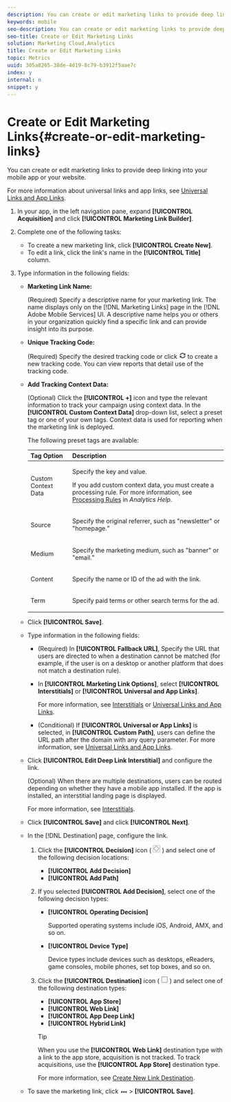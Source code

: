 ```yaml
---
description: You can create or edit marketing links to provide deep linking into your mobile app or your website.
keywords: mobile
seo-description: You can create or edit marketing links to provide deep linking into your mobile app or your website.
seo-title: Create or Edit Marketing Links
solution: Marketing Cloud,Analytics
title: Create or Edit Marketing Links
topic: Metrics
uuid: 305a8265-38de-4d19-8c79-b3912f5aae7c
index: y
internal: n
snippet: y
---
```


# Create or Edit Marketing Links{#create-or-edit-marketing-links}

You can create or edit marketing links to provide deep linking into your mobile app or your website.

For more information about universal links and app links, see [Universal Links and App Links](../../../c-manage-app-settings/c-mob-confg-app/c-universal-app-links.md#concept_95121E3CF0904C2CA9606EC67C9EAA81). 

1. In your app, in the left navigation pane, expand **[!UICONTROL Acquisition]** and click **[!UICONTROL Marketing Link Builder]**.
1. Complete one of the following tasks:

    * To create a new marketing link, click **[!UICONTROL Create New]**. 
    * To edit a link, click the link's name in the **[!UICONTROL Title]** column.

1. Type information in the following fields:

    * **Marketing Link Name:**

      (Required) Specify a descriptive name for your marketing link. The name displays only on the [!DNL Marketing Links] page in the [!DNL Adobe Mobile Services] UI. A descriptive name helps you or others in your organization quickly find a specific link and can provide insight into its purpose. 

    * **Unique Tracking Code:**

      (Required) Specify the desired tracking code or click ![](assets/icon_generate.png) to create a new tracking code. You can view reports that detail use of the tracking code. 
    
    * **Add Tracking Context Data:**

      (Optional) Click the **[!UICONTROL +]** icon and type the relevant information to track your campaign using context data. In the **[!UICONTROL Custom Context Data]** drop-down list, select a preset tag or one of your own tags. Context data is used for reporting when the marketing link is deployed.

      The following preset tags are available:

      <table id="table_CFCEED0575D94FD4A1433B870FA8FDB7"> 
      <thead> 
        <tr> 
        <th colname="col1" class="entry"> Tag Option </th> 
        <th colname="col2" class="entry"> Description </th> 
        </tr>
      </thead>
       <tbody> 
        <tr> 
        <td colname="col1"> <p><span class="uicontrol"> Custom Context Data </span> </p> </td> 
        <td colname="col2"> <p>Specify the key and value. </p> <p>If you add custom context data, you must create a processing rule. For more information, see <a href="https://marketing.adobe.com/resources/help/en_US/reference/processing_rules.html#" format="dita" scope="local"> Processing Rules</a> in <i>Analytics Help</i>. </p> </td> 
        </tr> 
        <tr> 
        <td colname="col1"> <p><span class="uicontrol"> Source </span> </p> </td> 
        <td colname="col2"> <p>Specify the original referrer, such as "newsletter" or "homepage." </p> </td> 
        </tr> 
        <tr> 
        <td colname="col1"> <p><span class="uicontrol"> Medium </span> </p> </td> 
        <td colname="col2"> <p>Specify the marketing medium, such as "banner" or "email." </p> </td> 
        </tr> 
        <tr> 
        <td colname="col1"> <p><span class="uicontrol"> Content </span> </p> </td> 
        <td colname="col2"> <p>Specify the name or ID of the ad with the link. </p> </td> 
        </tr> 
        <tr> 
        <td colname="col1"> <p><span class="uicontrol"> Term </span> </p> </td> 
        <td colname="col2"> <p>Specify paid terms or other search terms for the ad. </p> </td> 
        </tr> 
      </tbody> 
    </table>

1. Click **[!UICONTROL Save]**.
1. Type information in the following fields:

    * (Required) In **[!UICONTROL Fallback URL]**, Specify the URL that users are directed to when a destination cannot be matched (for example, if the user is on a desktop or another platform that does not match a destination rule). 
    * In **[!UICONTROL Marketing Link Options]**, select **[!UICONTROL Interstitials]** or **[!UICONTROL Universal and App Links]**.

      For more information, see [Interstitials](../../../acquisition-main/c-marketing-links-builder/t-create-edit-adobe-links/t-interstitials.md#task_1A4A822E89CB46E2A8943EEE384EBD23) or [Universal Links and App Links](../../../c-manage-app-settings/c-mob-confg-app/c-universal-app-links.md#concept_95121E3CF0904C2CA9606EC67C9EAA81). 
    
    * (Conditional) If **[!UICONTROL Universal or App Links]** is selected, in **[!UICONTROL Custom Path]**, users can define the URL path after the domain with any query parameter. For more information, see [Universal Links and App Links](../../../c-manage-app-settings/c-mob-confg-app/c-universal-app-links.md#concept_95121E3CF0904C2CA9606EC67C9EAA81).

1. Click **[!UICONTROL Edit Deep Link Interstitial]** and configure the link.

   (Optional) When there are multiple destinations, users can be routed depending on whether they have a mobile app installed. If the app is installed, an interstitial landing page is displayed.

   For more information, see [Interstitials](../../../acquisition-main/c-marketing-links-builder/t-create-edit-adobe-links/t-interstitials.md#task_1A4A822E89CB46E2A8943EEE384EBD23). 

1. Click **[!UICONTROL Save]** and click **[!UICONTROL Next]**.
1. In the [!DNL Destination] page, configure the link.

   1. Click the **[!UICONTROL Decision]** icon (  ![](assets/icon_decision.png) ) and select one of the following decision locations:

       * **[!UICONTROL Add Decision]** 
       * **[!UICONTROL Add Path]**

   1. If you selected **[!UICONTROL Add Decision]**, select one of the following decision types:

       * **[!UICONTROL Operating Decision]**

         Supported operating systems include iOS, Android, AMX, and so on. 
       
       * **[!UICONTROL Device Type]**

         Device types include devices such as desktops, eReaders, game consoles, mobile phones, set top boxes, and so on.

   1. Click the **[!UICONTROL Destination]** icon ( ![](assets/icon_square.png) ) and select one of the following destination types:

       * **[!UICONTROL App Store]** 
       * **[!UICONTROL Web Link]** 
       * **[!UICONTROL App Deep Link]** 
       * **[!UICONTROL Hybrid Link]**

       >[!TIP]
       >
       >When you use the **[!UICONTROL Web Link]** destination type with a link to the app store, acquisition is not tracked. To track acquisitions, use the **[!UICONTROL App Store]** destination type.

       For more information, see [Create New Link Destination](../../../acquisition-main/c-manage-link-destinations/t-create-new-app-deep-link-destination.md#). 
       
1. To save the marketing link, click ![](assets/icon_elipses.png) > **[!UICONTROL Save]**.
